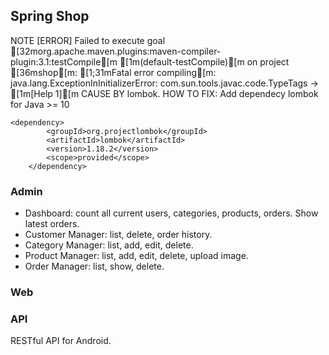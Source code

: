 ## Spring Shop
NOTE
[ERROR] Failed to execute goal [32morg.apache.maven.plugins:maven-compiler-plugin:3.1:testCompile[m [1m(default-testCompile)[m on project [36mshop[m: [1;31mFatal error compiling[m: java.lang.ExceptionInInitializerError: com.sun.tools.javac.code.TypeTags -> [1m[Help 1][m
CAUSE BY lombok.
HOW TO FIX: Add dependecy lombok for Java >= 10

    <dependency>
			<groupId>org.projectlombok</groupId>
			<artifactId>lombok</artifactId>
			<version>1.18.2</version>
			<scope>provided</scope>
		</dependency>




### Admin

- Dashboard: count all current users, categories, products, orders. Show latest orders.
- Customer Manager: list, delete, order history.
- Category Manager: list, add, edit, delete.
- Product Manager: list, add, edit, delete, upload image.
- Order Manager: list, show, delete. 

### Web

### API
RESTful API for Android.
